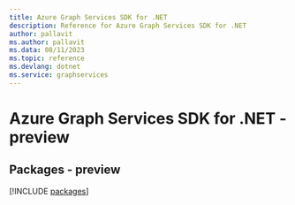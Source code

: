```yaml
---
title: Azure Graph Services SDK for .NET
description: Reference for Azure Graph Services SDK for .NET
author: pallavit
ms.author: pallavit
ms.data: 08/11/2023
ms.topic: reference
ms.devlang: dotnet
ms.service: graphservices
---
```

# Azure Graph Services SDK for .NET - preview
## Packages - preview
[!INCLUDE [packages](graph-services-index.md)]